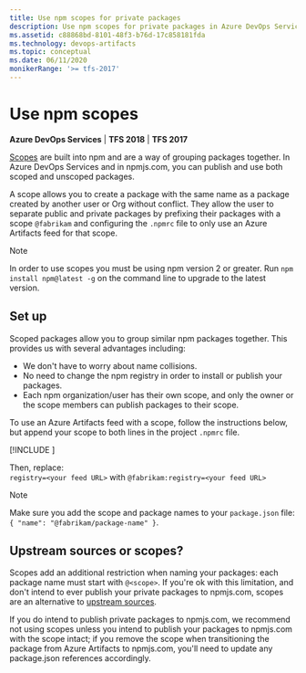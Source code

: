 ```yaml
---
title: Use npm scopes for private packages
description: Use npm scopes for private packages in Azure DevOps Services. This article will guide you through setting up your Azure Artifacts feed with a scope as well as a 90 day or longer access token.
ms.assetid: c88868bd-8101-48f3-b76d-17c858181fda
ms.technology: devops-artifacts
ms.topic: conceptual
ms.date: 06/11/2020
monikerRange: '>= tfs-2017'
---
```


# Use npm scopes

**Azure DevOps Services** | **TFS 2018** | **TFS 2017**

[Scopes](https://docs.npmjs.com/misc/scope) are built into npm and are a way of grouping packages together.
In Azure DevOps Services and in npmjs.com, you can publish and use both scoped and unscoped packages. 

A scope allows you to create a package with the same name as a package created by another user or Org without conflict.
They allow the user to separate public and private packages by prefixing their packages with a scope `@fabrikam` and configuring the `.npmrc` file to only use an Azure Artifacts feed for that scope.

> [!NOTE]
> In order to use scopes you must be using npm version 2 or greater. Run `npm install npm@latest -g` on the command line to upgrade to the latest version.  

## Set up
Scoped packages allow you to group similar npm packages together. This provides us with several advantages including:

- We don't have to worry about name collisions.
- No need to change the npm registry in order to install or publish your packages.
- Each npm organization/user has their own scope, and only the owner or the scope members can publish packages to their scope.

To use an Azure Artifacts feed with a scope, follow the instructions below, but append your scope to both lines in the project `.npmrc` file.

[!INCLUDE [](../includes/npm/npmrc.md)]

Then, replace:  
`registry=<your feed URL>` with `@fabrikam:registry=<your feed URL>`

> [!NOTE]
> Make sure you add the scope and package names to your `package.json` file: `{ "name": "@fabrikam/package-name" }`.


## Upstream sources or scopes?
Scopes add an additional restriction when naming your packages: each package name must start with `@<scope>`. If you're ok with this limitation, and don't intend to ever publish your private packages to npmjs.com, scopes are an alternative to [upstream sources](upstream-sources.md).

If you do intend to publish private packages to npmjs.com, we recommend not using scopes unless you intend to publish your packages to npmjs.com with the scope intact; if you remove the scope when transitioning the package from Azure Artifacts to npmjs.com, you'll need to update any package.json references accordingly.
